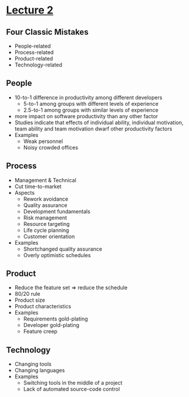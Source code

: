 # [Lecture 2](README.md)

## Four Classic Mistakes

-   People-related
-   Process-related
-   Product-related
-   Technology-related



## People

-   10-to-1 difference in productivity among different developers
    -   5-to-1 among groups with different levels of experience
    -   2.5-to-1 among groups with similar levels of experience
-   more impact on software productivity than any other factor
-   Studies indicate that effects of individual ability, individual motivation, team ability and team motivation dwarf other productivity factors
-   Examples
    -   Weak personnel
    -   Noisy crowded offices



## Process

-   Management & Technical
-   Cut time-to-market
-   Aspects
    -   Rework avoidance
    -   Quality assurance
    -   Development fundamentals
    -   Risk management
    -   Resource targeting
    -   Life cycle planning
    -   Customer orientation
-   Examples
    -   Shortchanged quality assurance
    -   Overly optimistic schedules



## Product

-   Reduce the feature set => reduce the schedule
-   80/20 rule
-   Product size
-   Product characteristics
-   Examples
    -   Requirements gold-plating
    -   Developer gold-plating
    -   Feature creep



## Technology

-   Changing tools
-   Changing languages
-   Examples
    -   Switching tools in the middle of a project
    -   Lack of automated source-code control